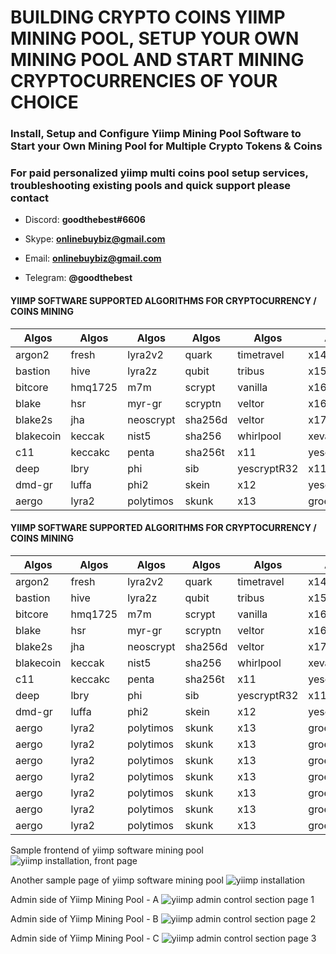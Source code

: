 # BUILDING CRYPTO COINS YIIMP MINING POOL, SETUP YOUR OWN MINING POOL AND START MINING CRYPTOCURRENCIES OF YOUR CHOICE

### Install, Setup and Configure Yiimp Mining Pool Software to Start your Own Mining Pool for Multiple Crypto Tokens & Coins

### For paid personalized yiimp multi coins pool setup services, troubleshooting existing pools and quick support please contact

- Discord:      **goodthebest#6606**

- Skype:        **onlinebuybiz@gmail.com**

- Email:        **onlinebuybiz@gmail.com**

- Telegram:     **@goodthebest**

#### YIIMP SOFTWARE SUPPORTED ALGORITHMS FOR CRYPTOCURRENCY / COINS MINING

  Algos | Algos  | Algos | Algos | Algos  | Algos
------------- | ------------- | ------------- | ------------- | ------------- | -------------
argon2  | fresh | lyra2v2 | quark | timetravel | x14
bastion  | hive | lyra2z | qubit | tribus | x15
bitcore  | hmq1725 | m7m | scrypt | vanilla | x16r
blake  | hsr | myr-gr | scryptn | veltor | x16s
blake2s  | jha | neoscrypt | sha256d | veltor | x17
blakecoin  | keccak | nist5 | sha256 | whirlpool | xevan
c11  | keccakc | penta | sha256t | x11 | yescrypt
deep  | lbry | phi | sib |yescryptR32 | x11evo
dmd-gr  | luffa | phi2 | skein | x12 | yescryptR16
aergo  | lyra2 | polytimos | skunk | x13 | groestl


#### YIIMP SOFTWARE SUPPORTED ALGORITHMS FOR CRYPTOCURRENCY / COINS MINING

  Algos | Algos  | Algos | Algos | Algos  | Algos  | Algos
------------- | ------------- | ------------- | ------------- | ------------- | ------------- | -------------
argon2  | fresh | lyra2v2 | quark | timetravel | x14 | x14
bastion  | hive | lyra2z | qubit | tribus | x15 | x14
bitcore  | hmq1725 | m7m | scrypt | vanilla | x16r | x14
blake  | hsr | myr-gr | scryptn | veltor | x16s | x14
blake2s  | jha | neoscrypt | sha256d | veltor | x17 | x14
blakecoin  | keccak | nist5 | sha256 | whirlpool | xevan | x14
c11  | keccakc | penta | sha256t | x11 | yescrypt | x14
deep  | lbry | phi | sib |yescryptR32 | x11evo | x14
dmd-gr  | luffa | phi2 | skein | x12 | yescryptR16 | x14
aergo  | lyra2 | polytimos | skunk | x13 | groestl | x14
aergo  | lyra2 | polytimos | skunk | x13 | groestl | x14
aergo  | lyra2 | polytimos | skunk | x13 | groestl | x14
aergo  | lyra2 | polytimos | skunk | x13 | groestl | x14
aergo  | lyra2 | polytimos | skunk | x13 | groestl | x14
aergo  | lyra2 | polytimos | skunk | x13 | groestl | x14
aergo  | lyra2 | polytimos | skunk | x13 | groestl | x14



Sample frontend of yiimp software mining pool
![yiimp installation, front page](https://www.sohowa.com/images/samplepool.jpg)

Another sample page of yiimp software mining pool
![yiimp installation](https://www.sohowa.com/images/samplepool2.jpg)

Admin side of Yiimp Mining Pool - A
![yiimp admin control section page 1](https://www.sohowa.com/images/admin1.jpg)

Admin side of Yiimp Mining Pool - B
![yiimp admin control section page 2](https://www.sohowa.com/images/admin2.jpg)

Admin side of Yiimp Mining Pool - C
![yiimp admin control section page 3](https://www.sohowa.com/images/admin3.jpg)

